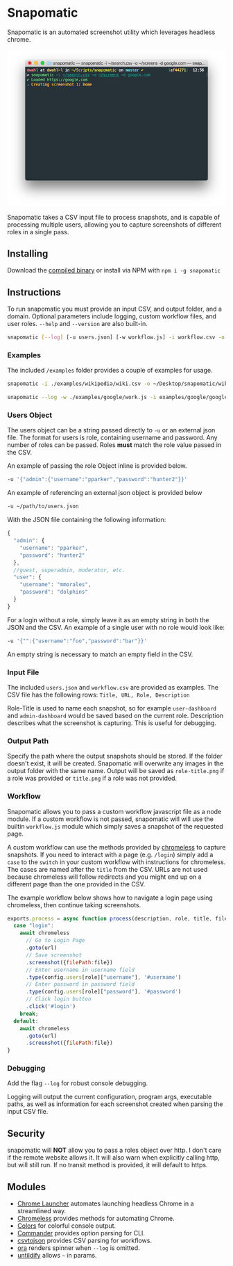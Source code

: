 # Snapomatic
Snapomatic is an automated screenshot utility which leverages headless chrome.

![Snapomatic in process of capturing screenshots](https://raw.githubusercontent.com/thedannywahl/snapomatic/master/examples/inprogress.png "Snapomatic in process of capturing screenshots")

Snapomatic takes a CSV input file to process snapshots, and is capable of processing multiple users, allowing you to capture screenshots of different roles in a single pass.

## Installing
Download the [compiled binary](https://github.com/thedannywahl/snapomatic/releases/) or install via NPM with
`npm i -g snapomatic`

## Instructions
To run snapomatic you must provide an input CSV, and output folder, and a domain.  Optional parameters include logging, custom workflow files, and user roles.  `--help` and `--version` are also built-in.

```bash
snapomatic [--log] [-u users.json] [-w workflow.js] -i workflow.csv -o screenshots/ -d example.com
```

### Examples

The included `/examples` folder provides a couple of examples for usage.

```bash
snapomatic -i ./examples/wikipedia/wiki.csv -o ~/Desktop/snapomatic/wiki/ -d en.wikipedia.org
````

```bash
snapomatic --log -w ./examples/google/work.js -i examples/google/google.csv -o ~/Desktop/snapomatic/google/ -d google.com
```

### Users Object
The users object can be a string passed directly to `-u` or an external json file.  The format for users is role, containing username and password.  Any number of roles can be passed.  Roles **must** match the role value passed in the CSV.

An example of passing the role Object inline is provided below.

```bash
-u '{"admin":{"username":"pparker","password":"hunter2"}}'
```

An example of referencing an external json object is provided below

```bash
-u ~/path/to/users.json
```

With the JSON file containing the following information:

```javascript
{
  "admin": {
    "username": "pparker",
    "password": "hunter2"
  },
  //guest, superadmin, moderator, etc.
  "user": {
    "username": "mmorales",
    "password": "dolphins"
  }
}
```

For a login without a role, simply leave it as an empty string in both the JSON and the CSV. An example of a single user with no role would look like:

```bash
-u '{"":{"username":"foo","password":"bar"}}'
```

An empty string is necessary to match an empty field in the CSV.

### Input File
The included `users.json` and `workflow.csv` are provided as examples.  The CSV file has the following rows:
`Title, URL, Role, Description`

Role-Title is used to name each snapshot, so for example `user-dashboard` and `admin-dashboard` would be saved based on the current role.  Description describes what the screenshot is capturing.  This is useful for debugging.

### Output Path
Specify the path where the output snapshots should be stored.  If the folder doesn't exist, it will be created.  Snapomatic will overwrite any images in the output folder with the same name.  Output will be saved as `role-title.png` if a role was provided or `title.png` if a role was not provided.

### Workflow
Snapomatic allows you to pass a custom workflow javascript file as a node module.  If a custom workflow is not passed, snapomatic will will use the builtin `workflow.js` module which simply saves a snapshot of the requested page.

A custom workflow can use the methods provided by [chromeless](https://github.com/prismagraphql/chromeless/) to capture snapshots.  If you need to interact with a page (e.g. `/login`) simply add a `case` to the `switch` in your custom workflow with instructions for chromeless. The cases are named after the `title` from the CSV.  URLs are not used because chromeless will follow redirects and you might end up on a different page than the one provided in the CSV.

The example workflow below shows how to navigate a login page using chromeless, then continue taking screenshots.

```javascript
exports.process = async function process(description, role, title, file, url, chromeless, config) {
  case "login":
    await chromeless
      // Go to Login Page
      .goto(url)
      // Save screenshot
      .screenshot({filePath:file})
      // Enter username in username field
      .type(config.users[role]["username"], '#username')
      // Enter password in password field
      .type(config.users[role]["password"], '#password')
      // Click login button
      .click('#login')
    break;
  default:
    await chromeless
      .goto(url)
      .screenshot({filePath:file})
}
```

### Debugging
Add the flag `--log` for robust console debugging.

Logging will output the current configuration, program args, executable paths, as well as information for each screenshot created when parsing the input CSV file.

## Security
snapomatic will **NOT** allow you to pass a roles object over http.  I don't care if the remote website allows it.  It will also warn when explicitly calling http, but will still run.  If no transit method is provided, it will default to https.

## Modules
* [Chrome Launcher](https://github.com/GoogleChrome/chrome-launcher) automates launching headless Chrome in a streamlined way.
* [Chromeless](https://github.com/prismagraphql/chromeless/) provides methods for automating Chrome.
* [Colors](https://github.com/Marak/colors.js) for colorful console output.
* [Commander](https://github.com/tj/commander.js) provides option parsing for CLI.
* [csvtojson](https://github.com/Keyang/node-csvtojson) provides CSV parsing for workflows.
* [ora](https://github.com/sindresorhus/ora) renders spinner when `--log` is omitted.
* [untildify](https://github.com/sindresorhus/untildify) allows `~` in params.
